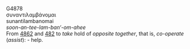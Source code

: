 G4878  
συναντιλαμβάνομαι  
sunantilambanomai  
*soon-an-tee-lam-ban‘-om-ahee*  
From [4862](g4862) and [482](g0482) to *take* hold of *opposite*
*together*, that is, *co-operate* (*assist*): - help.  
